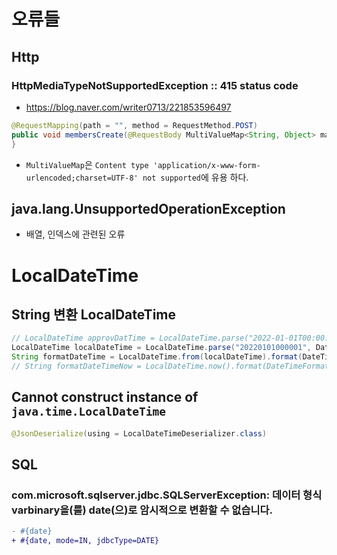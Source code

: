 # 오류들

## Http
### HttpMediaTypeNotSupportedException :: 415 status code
* https://blog.naver.com/writer0713/221853596497
```java
@RequestMapping(path = "", method = RequestMethod.POST)
public void membersCreate(@RequestBody MultiValueMap<String, Object> map) {
}
```
* `MultiValueMap`은 `Content type 'application/x-www-form-urlencoded;charset=UTF-8' not supported`에 유용 하다.

## java.lang.UnsupportedOperationException
* 배열, 인덱스에 관련된 오류

# LocalDateTime
## String 변환 LocalDateTime
```java
// LocalDateTime approvDatTime = LocalDateTime.parse("2022-01-01T00:00:01");
LocalDateTime localDateTime = LocalDateTime.parse("20220101000001", DateTimeFormatter.ofPattern("yyyyMMddHHmmss"));
String formatDateTime = LocalDateTime.from(localDateTime).format(DateTimeFormatter.ofPattern("yyyyMMddHHmmss"));
// String formatDateTimeNow = LocalDateTime.now().format(DateTimeFormatter.ofPattern("yyyyMMddHHmmss"));
```

## Cannot construct instance of `java.time.LocalDateTime`
```java
@JsonDeserialize(using = LocalDateTimeDeserializer.class)
```

## SQL
### com.microsoft.sqlserver.jdbc.SQLServerException: 데이터 형식 varbinary을(를) date(으)로 암시적으로 변환할 수 없습니다.
```diff
- #{date}
+ #{date, mode=IN, jdbcType=DATE}
```
